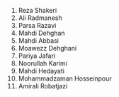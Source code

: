 1. Reza Shakeri
2. Ali Radmanesh
3. Parsa Razavi
4. Mahdi Dehghan
5. Mahdi Abbasi
6. Moawezz Dehghani
7. Pariya Jafari
8. Noorullah Karimi
9. Mahdi Hedayati
10. Mohammadzaman Hosseinpour
11. Amirali Robatjazi
